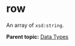# row

An array of `xsd:string`.

**Parent topic:** [Data Types](../data_types/classifications_data_types.md)

